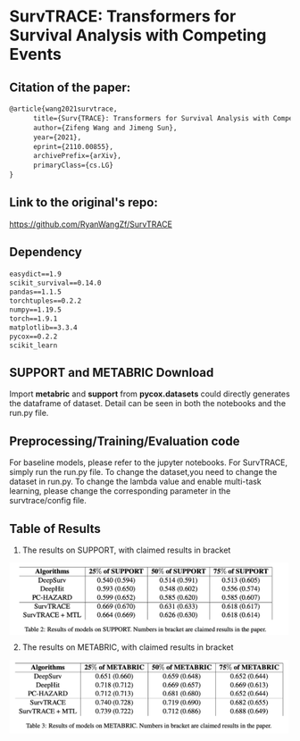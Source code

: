 # SurvTRACE: Transformers for Survival Analysis with Competing Events

## Citation of the paper:

```latex
@article{wang2021survtrace,
      title={Surv{TRACE}: Transformers for Survival Analysis with Competing Events}, 
      author={Zifeng Wang and Jimeng Sun},
      year={2021},
      eprint={2110.00855},
      archivePrefix={arXiv},
      primaryClass={cs.LG}
}
```

## Link to the original's repo:

https://github.com/RyanWangZf/SurvTRACE

## Dependency

```
easydict==1.9
scikit_survival==0.14.0
pandas==1.1.5
torchtuples==0.2.2
numpy==1.19.5
torch==1.9.1
matplotlib==3.3.4
pycox==0.2.2
scikit_learn
```

## SUPPORT and METABRIC Download

Import **metabric** and **support** from **pycox.datasets** could directly generates the dataframe of dataset. Detail can be seen in both the notebooks and the run.py file.

## Preprocessing/Training/Evaluation code

For baseline models, please refer to the jupyter notebooks.
For SurvTRACE, simply run the run.py file. To change the dataset,you need to change the dataset in run.py. 
To change the lambda value and enable multi-task learning, 
please change the corresponding parameter in the survtrace/config file.


## Table of Results

1. The results on SUPPORT, with claimed results in bracket

<img src="./figure/support.png" width="500" align="center" />  

2. The results on METABRIC, with claimed results in bracket

<img src="./figure/metabric.png" width="500" align="center" />  
